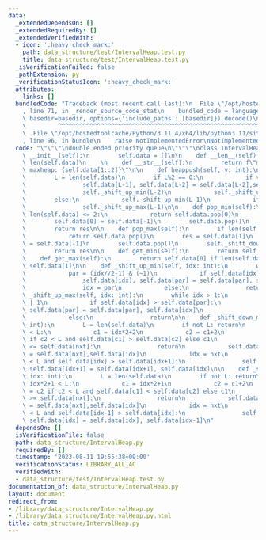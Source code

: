 ```yaml
---
data:
  _extendedDependsOn: []
  _extendedRequiredBy: []
  _extendedVerifiedWith:
  - icon: ':heavy_check_mark:'
    path: data_structure/test/IntervalHeap.test.py
    title: data_structure/test/IntervalHeap.test.py
  _isVerificationFailed: false
  _pathExtension: py
  _verificationStatusIcon: ':heavy_check_mark:'
  attributes:
    links: []
  bundledCode: "Traceback (most recent call last):\n  File \"/opt/hostedtoolcache/Python/3.11.4/x64/lib/python3.11/site-packages/onlinejudge_verify/documentation/build.py\"\
    , line 71, in _render_source_code_stat\n    bundled_code = language.bundle(stat.path,\
    \ basedir=basedir, options={'include_paths': [basedir]}).decode()\n          \
    \         ^^^^^^^^^^^^^^^^^^^^^^^^^^^^^^^^^^^^^^^^^^^^^^^^^^^^^^^^^^^^^^^^^^^^^^^^^^^^^^^^^\n\
    \  File \"/opt/hostedtoolcache/Python/3.11.4/x64/lib/python3.11/site-packages/onlinejudge_verify/languages/python.py\"\
    , line 96, in bundle\n    raise NotImplementedError\nNotImplementedError\n"
  code: "\"\"\"\ndouble ended priority queue\n\"\"\"\nclass IntervalHeap:\n    def\
    \ __init__(self):\n        self.data = []\n\n    def __len__(self):\n        return\
    \ len(self.data)\n    \n    def __str__(self):\n        return f\"minheap: {self.data[::2]},\
    \ maxheap: {self.data[1::2]}\"\n\n    def heappush(self, v: int):\n        self.data.append(v)\n\
    \        L = len(self.data)\n        if L%2 == 0:\n            if v < self.data[-2]:\n\
    \                self.data[L-1], self.data[L-2] = self.data[L-2],self.data[L-1]\n\
    \                self._shift_up_min(L-2)\n            self._shift_up_max(L-1)\n\
    \        else:\n            self._shift_up_min(L-1)\n            if v == self.data[-1]:\n\
    \                self._shift_up_max(L-1)\n\n    def pop_min(self):\n        if\
    \ len(self.data) <= 2:\n            return self.data.pop(0)\n        res = self.data[0]\n\
    \        self.data[0] = self.data[-1]\n        self.data.pop()\n        self._shift_down_min(0)\n\
    \        return res\n\n    def pop_max(self):\n        if len(self.data) <= 2:\n\
    \            return self.data.pop()\n        res = self.data[1]\n        self.data[1]\
    \ = self.data[-1]\n        self.data.pop()\n        self._shift_down_max(1)\n\
    \        return res\n\n    def get_min(self):\n        return self.data[0]\n\n\
    \    def get_max(self):\n        return self.data[0] if len(self.data)==1 else\
    \ self.data[1]\n\n    def _shift_up_min(self, idx: int):\n        while idx:\n\
    \            par = (idx//2-1) & (~1)\n            if self.data[idx] < self.data[par]:\n\
    \                self.data[idx], self.data[par] = self.data[par], self.data[idx]\n\
    \                idx = par\n            else:\n                return\n\n    def\
    \ _shift_up_max(self, idx: int):\n        while idx > 1:\n            par = (idx//2-1)\
    \ | 1\n            if self.data[idx] > self.data[par]:\n                self.data[idx],\
    \ self.data[par] = self.data[par], self.data[idx]\n                idx = par\n\
    \            else:\n                return\n\n    def _shift_down_min(self, idx:\
    \ int):\n        L = len(self.data)\n        if not L: return\n        while idx*2+2\
    \ < L:\n            c1 = idx*2+2\n            c2 = c1+2\n            nxt = c2\
    \ if c2 < L and self.data[c1] > self.data[c2] else c1\n            if self.data[idx]\
    \ <= self.data[nxt]:\n                return\n            self.data[idx],self.data[nxt]\
    \ = self.data[nxt],self.data[idx]\n            idx = nxt\n            if idx+1\
    \ < L and self.data[idx] > self.data[idx+1]:\n                self.data[idx],\
    \ self.data[idx+1] = self.data[idx+1], self.data[idx]\n\n    def _shift_down_max(self,\
    \ idx: int):\n        L = len(self.data)\n        if not L: return\n        while\
    \ idx*2+1 < L:\n            c1 = idx*2+1\n            c2 = c1+2\n            nxt\
    \ = c2 if c2 < L and self.data[c1] < self.data[c2] else c1\n            if self.data[idx]\
    \ >= self.data[nxt]:\n                return\n            self.data[idx],self.data[nxt]\
    \ = self.data[nxt],self.data[idx]\n            idx = nxt\n            if idx-1\
    \ < L and self.data[idx-1] > self.data[idx]:\n                self.data[idx-1],\
    \ self.data[idx] = self.data[idx], self.data[idx-1]\n"
  dependsOn: []
  isVerificationFile: false
  path: data_structure/IntervalHeap.py
  requiredBy: []
  timestamp: '2023-08-11 19:55:38+09:00'
  verificationStatus: LIBRARY_ALL_AC
  verifiedWith:
  - data_structure/test/IntervalHeap.test.py
documentation_of: data_structure/IntervalHeap.py
layout: document
redirect_from:
- /library/data_structure/IntervalHeap.py
- /library/data_structure/IntervalHeap.py.html
title: data_structure/IntervalHeap.py
---
```

